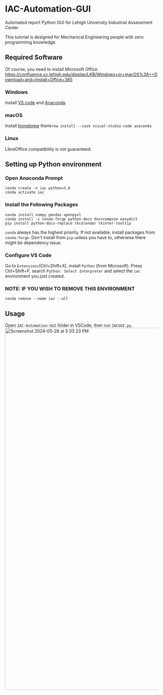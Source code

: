 # IAC-Automation-GUI
Automated report Python GUI for Lehigh University Industrial Assessment Center

This tutorial is designed for Mechanical Engineering people with zero programming knowledge.
## Required Software
Of course, you need to install Microsoft Office. https://confluence.cc.lehigh.edu/display/LKB/Windows+or+macOS%3A++Download+and+Install+Office+365
### Windows
Install [VS code](https://code.visualstudio.com/download) and [Anaconda](https://www.anaconda.com/download).
### macOS
Install [homebrew](https://brew.sh) then```brew install --cask visual-studio-code anaconda```
### Linux
LibreOffice compatibility is not guaranteed.

## Setting up Python environment
### Open Anaconda Prompt
```
conda create -n iac python=3.8 
conda activate iac 
```
### Install the Following Packages
```
conda install numpy pandas openpyxl
conda install -c conda-forge python-docx docxcompose easydict
pip install python-docx-replace tkcalendar tkinter-tooltip
```
`conda` always has the highest priority. If not available, install packages from `conda-forge`. Don't install from `pip` unless you have to, otherwise there might be dependency issue.
### Configure VS Code
Go to `Extensions`(Ctrl+Shift+X), install `Python` (from Microsoft).
Press Ctrl+Shift+P, search `Python: Select Interpreter` and select the `iac` environment you just created.
### NOTE: IF YOU WISH TO REMOVE THIS ENVIRONMENT
```
conda remove --name iac --all
```

## Usage
Open `IAC-Automation-GUI` folder in VSCode, then run `IACGUI.py`.
<img width="1192" alt="Screenshot 2024-05-26 at 5 03 23 PM" src="https://github.com/BrushXue/IAC-Automation-GUI/assets/12702149/82567131-b7e5-4209-aba3-bc70b5b24973">
